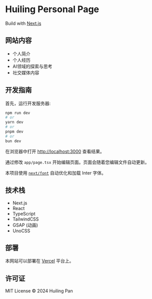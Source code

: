 # Huiling Personal Page

Build with [Next.js](https://nextjs.org/) 

## 网站内容

- 个人简介
- 个人经历
- AI领域的探索与思考
- 社交媒体内容

## 开发指南

首先，运行开发服务器:

```bash
npm run dev
# or
yarn dev
# or
pnpm dev
# or
bun dev
```

在浏览器中打开 [http://localhost:3000](http://localhost:3000) 查看结果。

通过修改 `app/page.tsx` 开始编辑页面。页面会随着您编辑文件自动更新。

本项目使用 [`next/font`](https://nextjs.org/docs/basic-features/font-optimization) 自动优化和加载 Inter 字体。

## 技术栈

- Next.js
- React
- TypeScript
- TailwindCSS
- GSAP (动画)
- UnoCSS

## 部署

本网站可以部署在 [Vercel](https://vercel.com/) 平台上。

## 许可证

MIT License © 2024 Huiling Pan
